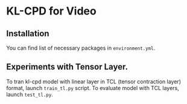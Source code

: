 # KL-CPD for Video

## Installation

You can find list of necessary packages in `environment.yml`.

## Experiments with Tensor Layer.

To tran kl-cpd model with linear layer in TCL (tensor contraction layer) format, launch `train_tl.py` script.
To evaluate model with TCL layers, launch `test_tl.py`.